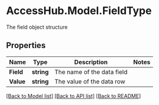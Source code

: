 # AccessHub.Model.FieldType
The field object structure

## Properties

Name | Type | Description | Notes
------------ | ------------- | ------------- | -------------
**Field** | **string** | The name of the data field | 
**Value** | **string** | The value of the data row | 

[[Back to Model list]](../README.md#documentation-for-models) [[Back to API list]](../README.md#documentation-for-api-endpoints) [[Back to README]](../README.md)

